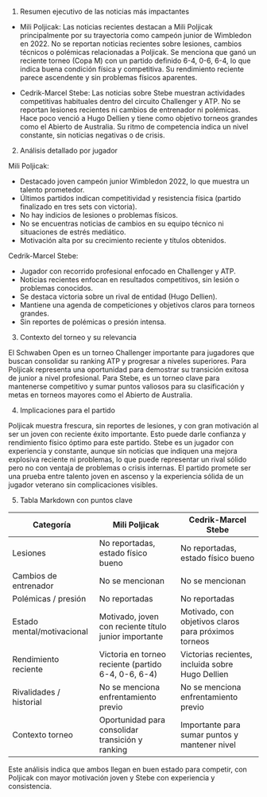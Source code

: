 1. Resumen ejecutivo de las noticias más impactantes

- Mili Poljicak:
  Las noticias recientes destacan a Mili Poljicak principalmente por su trayectoria como campeón junior de Wimbledon en 2022. No se reportan noticias recientes sobre lesiones, cambios técnicos o polémicas relacionadas a Poljicak. Se menciona que ganó un reciente torneo (Copa M) con un partido definido 6-4, 0-6, 6-4, lo que indica buena condición física y competitiva. Su rendimiento reciente parece ascendente y sin problemas físicos aparentes.
  
- Cedrik-Marcel Stebe:
  Las noticias sobre Stebe muestran actividades competitivas habituales dentro del circuito Challenger y ATP. No se reportan lesiones recientes ni cambios de entrenador ni polémicas. Hace poco venció a Hugo Dellien y tiene como objetivo torneos grandes como el Abierto de Australia. Su ritmo de competencia indica un nivel constante, sin noticias negativas o de crisis.

2. Análisis detallado por jugador

Mili Poljicak:
- Destacado joven campeón junior Wimbledon 2022, lo que muestra un talento prometedor.
- Últimos partidos indican competitividad y resistencia física (partido finalizado en tres sets con victoria).
- No hay indicios de lesiones o problemas físicos.
- No se encuentras noticias de cambios en su equipo técnico ni situaciones de estrés mediático.
- Motivación alta por su crecimiento reciente y títulos obtenidos.

Cedrik-Marcel Stebe:
- Jugador con recorrido profesional enfocado en Challenger y ATP.
- Noticias recientes enfocan en resultados competitivos, sin lesión o problemas conocidos.
- Se destaca victoria sobre un rival de entidad (Hugo Dellien).
- Mantiene una agenda de competiciones y objetivos claros para torneos grandes.
- Sin reportes de polémicas o presión intensa.

3. Contexto del torneo y su relevancia

El Schwaben Open es un torneo Challenger importante para jugadores que buscan consolidar su ranking ATP y progresar a niveles superiores. Para Poljicak representa una oportunidad para demostrar su transición exitosa de junior a nivel profesional. Para Stebe, es un torneo clave para mantenerse competitivo y sumar puntos valiosos para su clasificación y metas en torneos mayores como el Abierto de Australia.

4. Implicaciones para el partido

Poljicak muestra frescura, sin reportes de lesiones, y con gran motivación al ser un joven con reciente éxito importante. Esto puede darle confianza y rendimiento físico óptimo para este partido. Stebe es un jugador con experiencia y constante, aunque sin noticias que indiquen una mejora explosiva reciente ni problemas, lo que puede representar un rival sólido pero no con ventaja de problemas o crisis internas. El partido promete ser una prueba entre talento joven en ascenso y la experiencia sólida de un jugador veterano sin complicaciones visibles.

5. Tabla Markdown con puntos clave

| Categoría               | Mili Poljicak                                          | Cedrik-Marcel Stebe                                     |
|------------------------|-------------------------------------------------------|--------------------------------------------------------|
| Lesiones               | No reportadas, estado físico bueno                     | No reportadas, estado físico bueno                      |
| Cambios de entrenador  | No se mencionan                                        | No se mencionan                                         |
| Polémicas / presión    | No reportadas                                         | No reportadas                                          |
| Estado mental/motivacional | Motivado, joven con reciente título junior importante | Motivado, con objetivos claros para próximos torneos   |
| Rendimiento reciente   | Victoria en torneo reciente (partido 6-4, 0-6, 6-4)   | Victorias recientes, incluida sobre Hugo Dellien       |
| Rivalidades / historial| No se menciona enfrentamiento previo                   | No se menciona enfrentamiento previo                    |
| Contexto torneo        | Oportunidad para consolidar transición y ranking       | Importante para sumar puntos y mantener nivel           |

Este análisis indica que ambos llegan en buen estado para competir, con Poljicak con mayor motivación joven y Stebe con experiencia y consistencia.